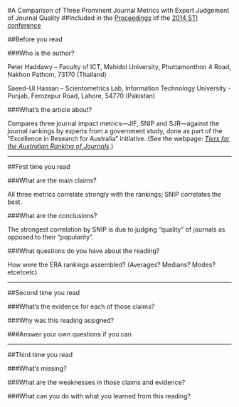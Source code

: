 #A Comparison of Three Prominent Journal Metrics with Expert Judgement of Journal Quality
##Included in the [Proceedings](http://sti2014.cwts.nl/News?article=n-v2&title=Proceedings+online) of the [2014 STI conference](http://sti2014.cwts.nl/Home)

##Before you read

###Who is the author?

Peter Haddawy – Faculty of ICT, Mahidol University, Phuttamonthon 4 Road, Nakhon Pathom, 73170 (Thailand)

Saeed-Ul Hassan – Scientometrics Lab, Information Technology University - Punjab, Ferozepur Road, Lahore, 54770 (Pakistan)

###What’s the article about?

Compares three journal impact metrics—JIF, SNIP and SJR—against the journal rankings by experts from a government study, done as part of the “Excellence in Research for Australia” initiative.  (See the webpage: [*Tiers for the Australian Ranking of Journals*](http://www.arc.gov.au/era/tiers_ranking.htm).)

----
##First time you read

###What are the main claims?

All three metrics correlate strongly with the rankings; SNIP correlates the best.

###What are the conclusions?

The strongest correlation by SNIP is due to judging “quality” of journals as opposed to their “popularity”.

###What questions do you have about the reading?

How were the ERA rankings assembled?  (Averages? Medians? Modes? etcetcetc)

----
##Second time you read

###What’s the evidence for each of those claims?

###Why was this reading assigned?

###Answer your own questions if you can

----
##Third time you read

###What’s missing?

###What are the weaknesses in those claims and evidence?

###What can you do with what you learned from this reading?
